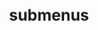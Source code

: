 ---
layout: page
title: submenus
nav: true
dropdown: true
children: 
    - title: fun
      permalink: /fun/
    - title: divider
    - title: tutorials
      permalink: /tutorials/
    - title: divider
    - title: gallery
      permalink: /gallery/
---